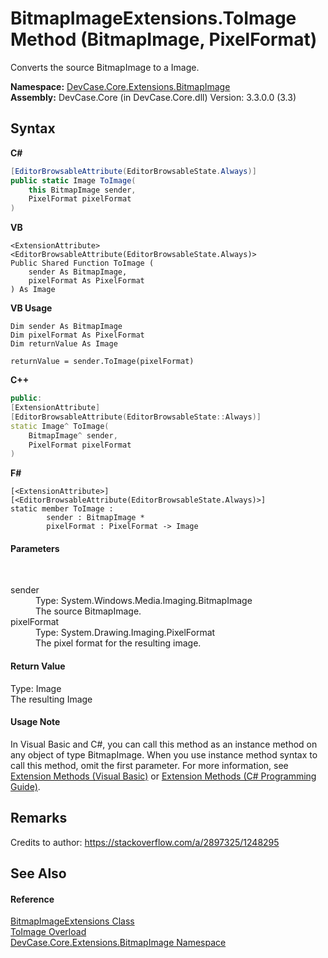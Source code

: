# BitmapImageExtensions.ToImage Method (BitmapImage, PixelFormat)
 

Converts the source BitmapImage to a Image.

**Namespace:**&nbsp;<a href="N_DevCase_Core_Extensions_BitmapImage">DevCase.Core.Extensions.BitmapImage</a><br />**Assembly:**&nbsp;DevCase.Core (in DevCase.Core.dll) Version: 3.3.0.0 (3.3)

## Syntax

**C#**<br />
``` C#
[EditorBrowsableAttribute(EditorBrowsableState.Always)]
public static Image ToImage(
	this BitmapImage sender,
	PixelFormat pixelFormat
)
```

**VB**<br />
``` VB
<ExtensionAttribute>
<EditorBrowsableAttribute(EditorBrowsableState.Always)>
Public Shared Function ToImage ( 
	sender As BitmapImage,
	pixelFormat As PixelFormat
) As Image
```

**VB Usage**<br />
``` VB Usage
Dim sender As BitmapImage
Dim pixelFormat As PixelFormat
Dim returnValue As Image

returnValue = sender.ToImage(pixelFormat)
```

**C++**<br />
``` C++
public:
[ExtensionAttribute]
[EditorBrowsableAttribute(EditorBrowsableState::Always)]
static Image^ ToImage(
	BitmapImage^ sender, 
	PixelFormat pixelFormat
)
```

**F#**<br />
``` F#
[<ExtensionAttribute>]
[<EditorBrowsableAttribute(EditorBrowsableState.Always)>]
static member ToImage : 
        sender : BitmapImage * 
        pixelFormat : PixelFormat -> Image 

```


#### Parameters
&nbsp;<dl><dt>sender</dt><dd>Type: System.Windows.Media.Imaging.BitmapImage<br />The source BitmapImage.</dd><dt>pixelFormat</dt><dd>Type: System.Drawing.Imaging.PixelFormat<br />The pixel format for the resulting image.</dd></dl>

#### Return Value
Type: Image<br />The resulting Image

#### Usage Note
In Visual Basic and C#, you can call this method as an instance method on any object of type BitmapImage. When you use instance method syntax to call this method, omit the first parameter. For more information, see <a href="https://docs.microsoft.com/dotnet/visual-basic/programming-guide/language-features/procedures/extension-methods">Extension Methods (Visual Basic)</a> or <a href="https://docs.microsoft.com/dotnet/csharp/programming-guide/classes-and-structs/extension-methods">Extension Methods (C# Programming Guide)</a>.

## Remarks
Credits to author: https://stackoverflow.com/a/2897325/1248295

## See Also


#### Reference
<a href="T_DevCase_Core_Extensions_BitmapImage_BitmapImageExtensions">BitmapImageExtensions Class</a><br /><a href="Overload_DevCase_Core_Extensions_BitmapImage_BitmapImageExtensions_ToImage">ToImage Overload</a><br /><a href="N_DevCase_Core_Extensions_BitmapImage">DevCase.Core.Extensions.BitmapImage Namespace</a><br />